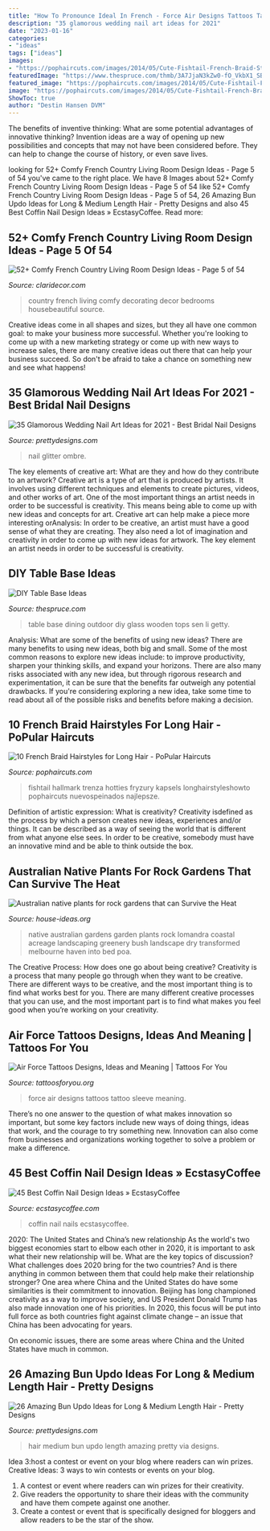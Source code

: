 ```yaml
---
title: "How To Pronounce Ideal In French - Force Air Designs Tattoos Tattoo Sleeve Meaning"
description: "35 glamorous wedding nail art ideas for 2021"
date: "2023-01-16"
categories:
- "ideas"
tags: ["ideas"]
images:
- "https://pophaircuts.com/images/2014/05/Cute-Fishtail-French-Braid-Stylish-Long-Hairstyles.jpg"
featuredImage: "https://www.thespruce.com/thmb/3A7JjaN3kZw0-fO_VkbX1_SBsvM=/960x0/filters:no_upscale():max_bytes(150000):strip_icc()/an-outdoor-wooden-dining-table-with-two-glasses-and-a-small-potted-plant-on-it-1211671472-f4a9f56fd1a846a4b0a7caca7dc4d9b9.jpg"
featured_image: "https://pophaircuts.com/images/2014/05/Cute-Fishtail-French-Braid-Stylish-Long-Hairstyles.jpg"
image: "https://pophaircuts.com/images/2014/05/Cute-Fishtail-French-Braid-Stylish-Long-Hairstyles.jpg"
ShowToc: true
author: "Destin Hansen DVM"
---
```



The benefits of inventive thinking: What are some potential advantages of innovative thinking?
Invention ideas are a way of opening up new possibilities and concepts that may not have been considered before. They can help to change the course of history, or even save lives.

	

		
looking for 52+ Comfy French Country Living Room Design Ideas - Page 5 of 54 you've came to the right place. We have 8 Images about 52+ Comfy French Country Living Room Design Ideas - Page 5 of 54 like 52+ Comfy French Country Living Room Design Ideas - Page 5 of 54, 26 Amazing Bun Updo Ideas for Long &amp; Medium Length Hair - Pretty Designs and also 45 Best Coffin Nail Design Ideas » EcstasyCoffee. Read more:
		
    
## 52+ Comfy French Country Living Room Design Ideas - Page 5 Of 54

<img loading=lazy src="http://claridecor.com/wp-content/uploads/2018/09/52-Comfy-French-Country-Living-Room-Design-Ideas-5.jpg" onerror="this.onerror=null;this.src='https://tse3.mm.bing.net/th?id=OIP.tF6qsQMLbzWNSAHY9xtDfAHaKZ&amp;pid=15.1';" alt="52+ Comfy French Country Living Room Design Ideas - Page 5 of 54">

_Source: claridecor.com_

>country french living comfy decorating decor bedrooms housebeautiful source. 

	

Creative ideas come in all shapes and sizes, but they all have one common goal: to make your business more successful. Whether you're looking to come up with a new marketing strategy or come up with new ways to increase sales, there are many creative ideas out there that can help your business succeed. So don't be afraid to take a chance on something new and see what happens!

    
## 35 Glamorous Wedding Nail Art Ideas For 2021 - Best Bridal Nail Designs

<img loading=lazy src="https://www.prettydesigns.com/wp-content/uploads/2015/08/Glitter-Ombre-Wedding-Nail-Idea.jpg" onerror="this.onerror=null;this.src='https://tse2.mm.bing.net/th?id=OIP.9rnKNxwY9ErXOFXC44kNwgHaLG&amp;pid=15.1';" alt="35 Glamorous Wedding Nail Art Ideas for 2021 - Best Bridal Nail Designs">

_Source: prettydesigns.com_

>nail glitter ombre. 

	

The key elements of creative art: What are they and how do they contribute to an artwork?
Creative art is a type of art that is produced by artists. It involves using different techniques and elements to create pictures, videos, and other works of art. One of the most important things an artist needs in order to be successful is creativity. This means being able to come up with new ideas and concepts for art. Creative art can help make a piece more interesting orAnalysis: In order to be creative, an artist must have a good sense of what they are creating. They also need a lot of imagination and creativity in order to come up with new ideas for artwork. The key element an artist needs in order to be successful is creativity.

    
## DIY Table Base Ideas

<img loading=lazy src="https://www.thespruce.com/thmb/3A7JjaN3kZw0-fO_VkbX1_SBsvM=/960x0/filters:no_upscale():max_bytes(150000):strip_icc()/an-outdoor-wooden-dining-table-with-two-glasses-and-a-small-potted-plant-on-it-1211671472-f4a9f56fd1a846a4b0a7caca7dc4d9b9.jpg" onerror="this.onerror=null;this.src='https://tse3.mm.bing.net/th?id=OIP.G6IwZwGYkgHxD8Tlktuz5gHaE8&amp;pid=15.1';" alt="DIY Table Base Ideas">

_Source: thespruce.com_

>table base dining outdoor diy glass wooden tops sen li getty. 

	

Analysis: What are some of the benefits of using new ideas?
There are many benefits to using new ideas, both big and small. Some of the most common reasons to explore new ideas include: to improve productivity, sharpen your thinking skills, and expand your horizons. There are also many risks associated with any new idea, but through rigorous research and experimentation, it can be sure that the benefits far outweigh any potential drawbacks. If you're considering exploring a new idea, take some time to read about all of the possible risks and benefits before making a decision.

    
## 10 French Braid Hairstyles For Long Hair - PoPular Haircuts

<img loading=lazy src="https://pophaircuts.com/images/2014/05/Cute-Fishtail-French-Braid-Stylish-Long-Hairstyles.jpg" onerror="this.onerror=null;this.src='https://tse4.mm.bing.net/th?id=OIP.g3w-goDsZF_TOVRqbJT-GgHaJ3&amp;pid=15.1';" alt="10 French Braid Hairstyles for Long Hair - PoPular Haircuts">

_Source: pophaircuts.com_

>fishtail hallmark trenza hotties fryzury kapsels longhairstyleshowto pophaircuts nuevospeinados najlepsze. 

	

Definition of artistic expression: What is creativity?
Creativity isdefined as the process by which a person creates new ideas, experiences and/or things. It can be described as a way of seeing the world that is different from what anyone else sees. In order to be creative, somebody must have an innovative mind and be able to think outside the box.

    
## Australian Native Plants For Rock Gardens That Can Survive The Heat

<img loading=lazy src="http://house-ideas.org/wp-content/uploads/2015/11/australian-native-plants-for-rock-gardens-photo-15.jpg" onerror="this.onerror=null;this.src='https://tse3.mm.bing.net/th?id=OIP.ZL9eg434GO3BiAaFUBfQAQHaLH&amp;pid=15.1';" alt="Australian native plants for rock gardens that can Survive the Heat">

_Source: house-ideas.org_

>native australian gardens garden plants rock lomandra coastal acreage landscaping greenery bush landscape dry transformed melbourne haven into bed poa. 

	

The Creative Process: How does one go about being creative?
Creativity is a process that many people go through when they want to be creative. There are different ways to be creative, and the most important thing is to find what works best for you. There are many different creative processes that you can use, and the most important part is to find what makes you feel good when you’re working on your creativity.

    
## Air Force Tattoos Designs, Ideas And Meaning | Tattoos For You

<img loading=lazy src="http://www.tattoosforyou.org/wp-content/uploads/2016/03/Air-Force-Sleeve-Tattoo.jpg" onerror="this.onerror=null;this.src='https://tse2.mm.bing.net/th?id=OIP.DQZzmdLEB8CHC0Mq8qZTLgHaIa&amp;pid=15.1';" alt="Air Force Tattoos Designs, Ideas and Meaning | Tattoos For You">

_Source: tattoosforyou.org_

>force air designs tattoos tattoo sleeve meaning. 

	

There’s no one answer to the question of what makes innovation so important, but some key factors include new ways of doing things, ideas that work, and the courage to try something new. Innovation can also come from businesses and organizations working together to solve a problem or make a difference.

    
## 45 Best Coffin Nail Design Ideas » EcstasyCoffee

<img loading=lazy src="https://i2.wp.com/www.ecstasycoffee.com/wp-content/uploads/2016/12/Camouflage-Coffin-Nails.jpg?resize=500%2C667" onerror="this.onerror=null;this.src='https://tse4.mm.bing.net/th?id=OIP.OMqW4iMYHvY8c4NZTnyYzAHaJ4&amp;pid=15.1';" alt="45 Best Coffin Nail Design Ideas » EcstasyCoffee">

_Source: ecstasycoffee.com_

>coffin nail nails ecstasycoffee. 

	

2020: The United States and China’s new relationship
As the world's two biggest economies start to elbow each other in 2020, it is important to ask what their new relationship will be. What are the key topics of discussion? What challenges does 2020 bring for the two countries? And is there anything in common between them that could help make their relationship stronger?
One area where China and the United States do have some similarities is their commitment to innovation. Beijing has long championed creativity as a way to improve society, and US President Donald Trump has also made innovation one of his priorities. In 2020, this focus will be put into full force as both countries fight against climate change – an issue that China has been advocating for years.

On economic issues, there are some areas where China and the United States have much in common.

    
## 26 Amazing Bun Updo Ideas For Long &amp; Medium Length Hair - Pretty Designs

<img loading=lazy src="http://www.prettydesigns.com/wp-content/uploads/2016/11/26-amazing-bun-updo-ideas-for-long-medium-length-hair.jpg" onerror="this.onerror=null;this.src='https://tse1.mm.bing.net/th?id=OIP.m4eKbClzM4TxrN2t71fKSgHaNP&amp;pid=15.1';" alt="26 Amazing Bun Updo Ideas for Long &amp; Medium Length Hair - Pretty Designs">

_Source: prettydesigns.com_

>hair medium bun updo length amazing pretty via designs. 

	

Idea 3:host a contest or event on your blog where readers can win prizes.
Creative Ideas: 3 ways to win contests or events on your blog.
1. A contest or event where readers can win prizes for their creativity.
2. Give readers the opportunity to share their ideas with the community and have them compete against one another.
3. Create a contest or event that is specifically designed for bloggers and allow readers to be the star of the show.

